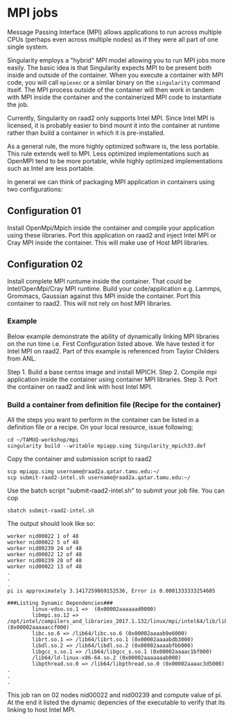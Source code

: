 # MPI jobs

Message Passing Interface (MPI) allows applications to run across 
multiple CPUs (perhaps even across multiple nodes) as if they 
were all part of one single system.

Singularity employs a "hybrid" MPI model allowing you to run MPI
jobs more easily. The basic idea is that Singularity expects MPI
to be present both inside and outside of the container.  When 
you execute a container with MPI code, you will call `mpiexec`
or a similar binary on the `singularity`
command itself. The MPI process outside of the container will 
then work in tandem with MPI inside the container and the 
containerized MPI code to instantiate the job.  

Currently, Singularity on raad2 only supports Intel MPI. Since 
Intel MPI is licensed, it is probably easier to bind mount
it into the container at runtime rather than build a container in
which it is pre-installed. 

As a general rule, the more highly 
optimized software is, the less portable. This rule extends well
to MPI. Less optimized implementations such as OpenMPI tend to be 
more portable, while highly optimized implementations such as 
Intel are less portable. 

In general we can think of packaging MPI application in containers using two configurations:

## Configuration 01
Install OpenMpi/Mpich inside the container and compile your application using these libraries. Port this application on raad2 and inject Intel MPI or Cray MPI inside the container. This will make use of Host MPI libraries.

## Configuration 02
Install complete MPI runtume inside the container. That could be Intel/OpenMpi/Cray MPI runtime. Build your code/application e.g. Lammps, Grommacs, Gaussian against this MPI inside the container. Port this container to raad2. This will not rely on host MPI libraries. 

### Example
Below example demonstrate the ability of dynamically linking MPI libraries on the run time i.e. First Configuration listed above. We have tested it for Intel MPI on raad2. Part of this example is referenced from Taylor Childers from ANL.

Step 1. Build a base centos image and install MPICH.
Step 2. Compile mpi application inside the container using container MPI libraries.
Step 3. Port the container on raad2 and link with host Intel MPI.

### Build a container from definition file (Recipe for the container)

All the steps you want to perform in the container can be listed in a definition file or a recipe. On your local resource, issue following;

```
cd ~/TAMUQ-workshop/mpi
singularity build --writable mpiapp.simg Singularity_mpich33.def
```

Copy the container and submission script to raad2
```
scp mpiapp.simg username@raad2a.qatar.tamu.edu:~/
scp submit-raad2-intel.sh username@raad2a.qatar.tamu.edu:~/
```

Use the batch script "submit-raad2-intel.sh" to submit your job file. You can cop

```
sbatch submit-raad2-intel.sh
```

The output should look like so:

```
worker nid00022 1 of 48
worker nid00022 5 of 48
worker nid00239 24 of 48
worker nid00022 12 of 48
worker nid00239 28 of 48
worker nid00022 13 of 48
.
.
.
pi is approximately 3.1417259869152536, Error is 0.0001333333254605

###Listing Dynamic Dependencies###
        linux-vdso.so.1 =>  (0x00002aaaaaad0000)
        libmpi.so.12 => /opt/intel/compilers_and_libraries_2017.1.132/linux/mpi/intel64/lib/libmpi.so.12 (0x00002aaaaaccf000)
        libc.so.6 => /lib64/libc.so.6 (0x00002aaaab9e6000)
        librt.so.1 => /lib64/librt.so.1 (0x00002aaaabdb3000)
        libdl.so.2 => /lib64/libdl.so.2 (0x00002aaaabfbb000)
        libgcc_s.so.1 => /lib64/libgcc_s.so.1 (0x00002aaaac1bf000)
        /lib64/ld-linux-x86-64.so.2 (0x00002aaaaaaab000)
        libpthread.so.0 => /lib64/libpthread.so.0 (0x00002aaaac3d5000)
.
.
.
```
This job ran on 02 nodes nid00022 and nid00239 and compute value of pi. At the end it listed the dynamic depencies of the executable to verify that its linking to host Intel MPI.





